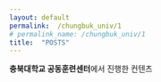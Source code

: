 ```yaml
---
layout: default
permalink:  /chungbuk_univ/1
# permalink_name: /chungbuk_univ/1
title:  "POSTS"
---
```


**충북대학교 공동훈련센터**에서 진행한 컨텐츠